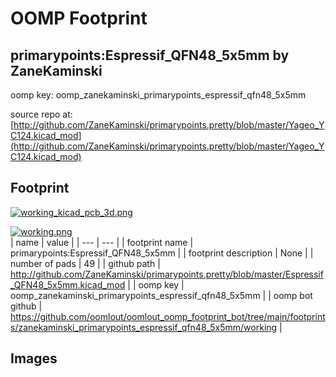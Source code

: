 # OOMP Footprint  
## primarypoints:Espressif_QFN48_5x5mm  by ZaneKaminski  
  
oomp key: oomp_zanekaminski_primarypoints_espressif_qfn48_5x5mm  
  
source repo at: [http://github.com/ZaneKaminski/primarypoints.pretty/blob/master/Yageo_YC124.kicad_mod](http://github.com/ZaneKaminski/primarypoints.pretty/blob/master/Yageo_YC124.kicad_mod)  
## Footprint  
  
[![working_kicad_pcb_3d.png](working_kicad_pcb_3d_600.png)](working_kicad_pcb_3d.png)  
  
[![working.png](working_600.png)](working.png)  
| name | value | 
| --- | --- | 
| footprint name | primarypoints:Espressif_QFN48_5x5mm | 
| footprint description | None | 
| number of pads | 49 | 
| github path | http://github.com/ZaneKaminski/primarypoints.pretty/blob/master/Espressif_QFN48_5x5mm.kicad_mod | 
| oomp key | oomp_zanekaminski_primarypoints_espressif_qfn48_5x5mm | 
| oomp bot github | https://github.com/oomlout/oomlout_oomp_footprint_bot/tree/main/footprints/zanekaminski_primarypoints_espressif_qfn48_5x5mm/working | 
## Images  

